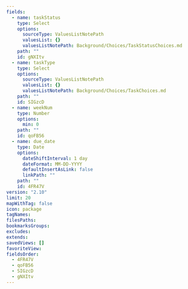 ```yaml
---
fields:
  - name: taskStatus
    type: Select
    options:
      sourceType: ValuesListNotePath
      valuesList: {}
      valuesListNotePath: Background/Choices/TaskStatusChoices.md
    path: ""
    id: gNXItv
  - name: taskType
    type: Select
    options:
      sourceType: ValuesListNotePath
      valuesList: {}
      valuesListNotePath: Background/Choices/TaskChoices.md
    path: ""
    id: SIGzcD
  - name: weekNum
    type: Number
    options:
      min: 0
    path: ""
    id: qoFB56
  - name: due_date
    type: Date
    options:
      dateShiftInterval: 1 day
      dateFormat: MM-DD-YYYY
      defaultInsertAsLink: false
      linkPath: ""
    path: ""
    id: 4FR47V
version: "2.10"
limit: 20
mapWithTag: false
icon: package
tagNames: 
filesPaths: 
bookmarksGroups: 
excludes: 
extends: 
savedViews: []
favoriteView: 
fieldsOrder:
  - 4FR47V
  - qoFB56
  - SIGzcD
  - gNXItv
---
```

